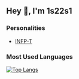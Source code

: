 ## Hey 🫧, I'm 1s22s1
### Personalities

- [INFP-T](https://www.16personalities.com/ja/infp%E5%9E%8B%E3%81%AE%E6%80%A7%E6%A0%BC)

### Most Used Languages

[![Top Langs](https://github-readme-stats.vercel.app/api/top-langs/?username=1s22s1)](https://github.com/mo-ri-regen/github-readme-stats)
